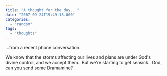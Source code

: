 ```yaml
---
title: "A thought for the day..."
date: "2007-09-24T19:49:18.000"
categories: 
  - "random"
tags: 
  - "thoughts"
---
```


...from a recent phone conversation.

We know that the storms affecting our lives and plans are under God's divine control, and we accept them.  But we're starting to get seasick.  God, can you send some Dramamine?
